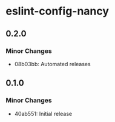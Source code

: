 # eslint-config-nancy

## 0.2.0

### Minor Changes

- 08b03bb: Automated releases

## 0.1.0

### Minor Changes

- 40ab551: Initial release
